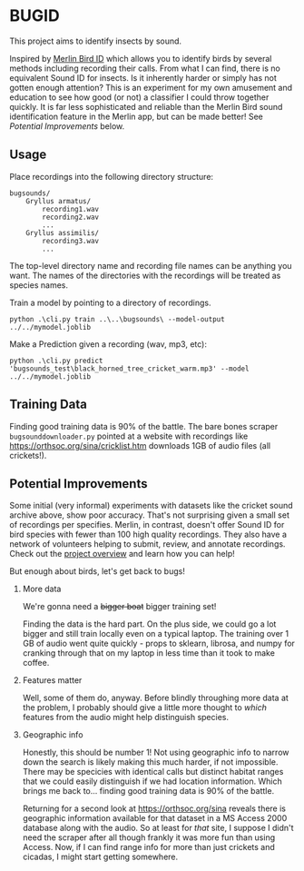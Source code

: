 # BUGID

This project aims to identify insects by sound. 

Inspired by [Merlin Bird ID](https://merlin.allaboutbirds.org/) which allows you to identify birds by several methods including recording their calls. From what I can find, there is no equivalent Sound ID for insects. Is it inherently harder or simply has not gotten enough attention? This is an experiment for my own amusement and education to see how good (or not) a classifier I could throw together quickly. It is far less sophisticated and reliable than the Merlin Bird sound identification feature in the Merlin app, but can be made better! See *Potential Improvements* below.

## Usage

Place recordings into the following directory structure:
```
bugsounds/
    Gryllus armatus/
        recording1.wav
        recording2.wav
        ...
    Gryllus assimilis/
        recording3.wav
        ...
```
The top-level directory name and recording file names can be anything you want. The names of the directories with the recordings will be treated as species names.

Train a model by pointing to a directory of recordings.
```
python .\cli.py train ..\..\bugsounds\ --model-output ../../mymodel.joblib
```

Make a Prediction given a recording (wav, mp3, etc):
```
python .\cli.py predict 'bugsounds_test\black_horned_tree_cricket_warm.mp3' --model ../../mymodel.joblib
```

## Training Data

Finding good training data is 90% of the battle. The bare bones scraper `bugsounddownloader.py` pointed at a website with recordings like https://orthsoc.org/sina/cricklist.htm downloads 1GB of audio files (all crickets!).

## Potential Improvements

Some initial (very informal) experiments with datasets like the cricket sound archive above, show poor accuracy. That's not surprising given a small set of recordings per specifies. Merlin, in contrast, doesn't offer Sound ID for bird species with fewer than 100 high quality recordings. They also have a network of volunteers helping to submit, review, and annotate recordings. Check out the [project overview](https://merlin.allaboutbirds.org/merlin-sound-id-project-overview/) and learn how you can help!

But enough about birds, let's get back to bugs! 

1. More data

   We're gonna need a ~~bigger boat~~ bigger training set! 
   
   Finding the data is the hard part. On the plus side, we could go a lot bigger and still train locally even on a typical laptop. The training over 1 GB of audio went quite quickly - props to sklearn, librosa, and numpy for cranking through that on my laptop in less time than it took to make coffee.

2. Features matter

   Well, some of them do, anyway. Before blindly throughing more data at the problem, I probably should give a little more thought to _which_ features from the audio might help distinguish species.

3. Geographic info

   Honestly, this should be number 1! Not using geographic info to narrow down the search is likely making this much harder, if not impossible. There may be specicies with identical calls but distinct habitat ranges that we could easily distinguish if we had location information. Which brings me back to... finding good training data is 90% of the battle.

   Returning for a second look at https://orthsoc.org/sina reveals there is geographic information available for that dataset in a MS Access 2000 database along with the audio. So at least for _that_ site, I suppose I didn't need the scraper after all though frankly it was more fun than using Access. Now, if I can find range info for more than just crickets and cicadas, I might start getting somewhere.
